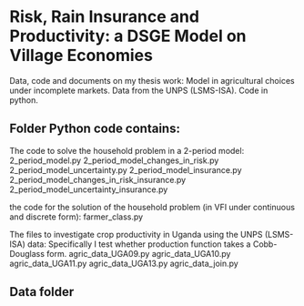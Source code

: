 # Risk, Rain Insurance and Productivity: a DSGE Model on Village Economies
Data, code and documents on my thesis work: Model in agricultural choices under incomplete markets.  Data from the UNPS (LSMS-ISA). Code in python.

## Folder Python code contains:
The code to solve the household problem in a 2-period model:
2_period_model.py
2_period_model_changes_in_risk.py
2_period_model_uncertainty.py 
2_period_model_insurance.py
2_period_model_changes_in_risk_insurance.py
2_period_model_uncertainty_insurance.py 

the code for the solution of the household problem (in VFI under continuous and discrete form):
farmer_class.py

The files to investigate crop productivity in Uganda using the UNPS (LSMS-ISA) data:
Specifically I test whether production function takes a Cobb-Douglass form.
agric_data_UGA09.py
agric_data_UGA10.py
agric_data_UGA11.py
agric_data_UGA13.py
agric_data_join.py

## Data folder


